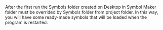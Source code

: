 After the first run the Symbols folder created on Desktop in Symbol Maker folder must be overrided by Symbols folder from project folder.
In this way, you will have some ready-made symbols that will be loaded when the program is restarted.
